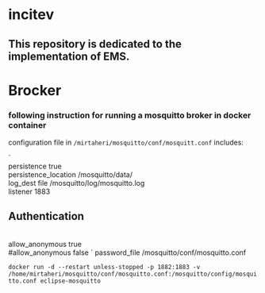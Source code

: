 # incitev
## This repository is dedicated to the implementation of EMS.

# Brocker

### following instruction for running a mosquitto broker in docker container

configuration file in `/mirtaheri/mosquitto/conf/mosquitt.conf` includes:

`
<br>
persistence true
<br>
persistence_location /mosquitto/data/
<br>
log_dest file /mosquitto/log/mosquitto.log
<br>
listener 1883
<br>
## Authentication ##
<br>allow_anonymous true
<br>#allow_anonymous false
`
password_file /mosquitto/conf/mosquitto.conf


`docker run -d --restart unless-stopped -p 1882:1883 -v /home/mirtaheri/mosquitto/conf/mosquitto.conf:/mosquitto/config/mosquitto.conf eclipse-mosquitto`
